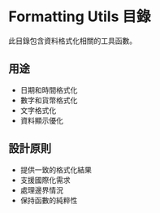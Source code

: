 # Formatting Utils 目錄

此目錄包含資料格式化相關的工具函數。

## 用途

- 日期和時間格式化
- 數字和貨幣格式化
- 文字格式化
- 資料顯示優化

## 設計原則

- 提供一致的格式化結果
- 支援國際化需求
- 處理邊界情況
- 保持函數的純粹性


